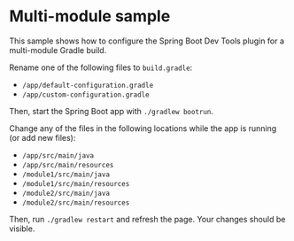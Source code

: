 # Multi-module sample

This sample shows how to configure the Spring Boot Dev Tools plugin for a multi-module Gradle build.

Rename one of the following files to `build.gradle`:
* `/app/default-configuration.gradle`
* `/app/custom-configuration.gradle`

Then, start the Spring Boot app with `./gradlew bootrun`.

Change any of the files in the following locations while the app is running (or add new files):
* `/app/src/main/java`
* `/app/src/main/resources`
* `/module1/src/main/java`
* `/module1/src/main/resources`
* `/module2/src/main/java`
* `/module2/src/main/resources`

Then, run `./gradlew restart` and refresh the page. Your changes should be visible. 
